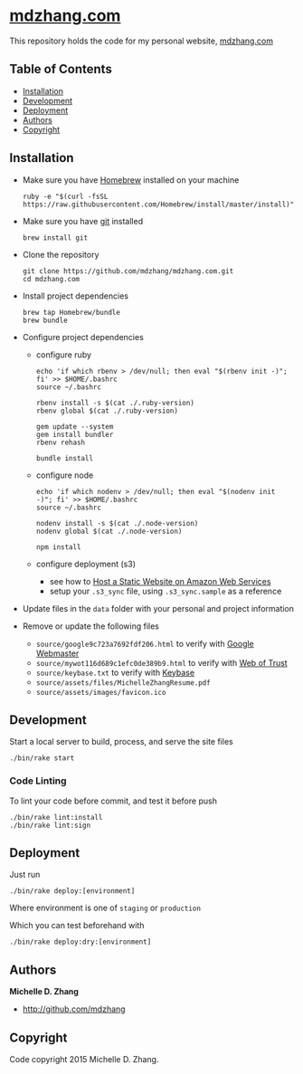 # [mdzhang.com](http://mdzhang.com)

This repository holds the code for my personal website, [mdzhang.com](http://mdzhang.com)

## Table of Contents

* [Installation](#installation)
* [Development](#development)
* [Deployment](#deployment)
* [Authors](#authors)
* [Copyright](#copyright)

## Installation

* Make sure you have [Homebrew](http://brew.sh/) installed on your machine
    ```
    ruby -e "$(curl -fsSL https://raw.githubusercontent.com/Homebrew/install/master/install)"
    ```

* Make sure you have [git](https://git-scm.com/) installed
    ```
    brew install git
    ```

* Clone the repository
    ```
    git clone https://github.com/mdzhang/mdzhang.com.git
    cd mdzhang.com
    ```

* Install project dependencies
    ```
    brew tap Homebrew/bundle
    brew bundle
    ```

* Configure project dependencies

    * configure ruby
        ```
        echo 'if which rbenv > /dev/null; then eval "$(rbenv init -)"; fi' >> $HOME/.bashrc
        source ~/.bashrc

        rbenv install -s $(cat ./.ruby-version)
        rbenv global $(cat ./.ruby-version)

        gem update --system
        gem install bundler
        rbenv rehash

        bundle install
        ```

    * configure node
        ```
        echo 'if which nodenv > /dev/null; then eval "$(nodenv init -)"; fi' >> $HOME/.bashrc
        source ~/.bashrc

        nodenv install -s $(cat ./.node-version)
        nodenv global $(cat ./.node-version)

        npm install
        ```

    * configure deployment (s3)
        * see how to [Host a Static Website on Amazon Web Services](http://docs.aws.amazon.com/gettingstarted/latest/swh/website-hosting-intro.html)
        * setup your `.s3_sync` file, using `.s3_sync.sample` as a reference

* Update files in the `data` folder with your personal and project information
* Remove or update the following files
    * `source/google9c723a7692fdf206.html` to verify with [Google Webmaster](https://www.google.com/webmasters)
    * `source/mywot116d689c1efc0de389b9.html` to verify with [Web of Trust](https://www.mywot.com/)
    * `source/keybase.txt` to verify with [Keybase](https://keybase.io/)
    * `source/assets/files/MichelleZhangResume.pdf`
    * `source/assets/images/favicon.ico`

## Development

Start a local server to build, process, and serve the site files

```
./bin/rake start
```

### Code Linting

To lint your code before commit, and test it before push

```
./bin/rake lint:install
./bin/rake lint:sign
```

## Deployment

Just run

```
./bin/rake deploy:[environment]
```

Where environment is one of `staging` or `production`

Which you can test beforehand with

```
./bin/rake deploy:dry:[environment]
```

## Authors

**Michelle D. Zhang**

  * <http://github.com/mdzhang>

## Copyright

Code copyright 2015 Michelle D. Zhang.